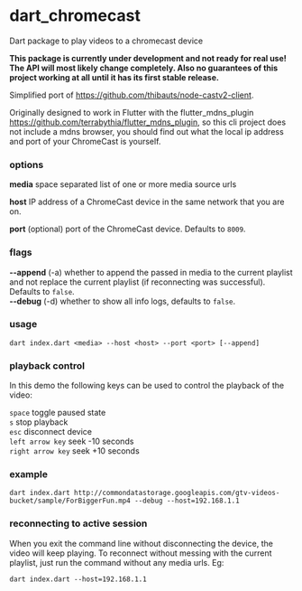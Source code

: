 # dart_chromecast
Dart package to play videos to a chromecast device

**This package is currently under development and not ready for real use! The API will most likely change completely. Also no guarantees of this project working at all until it has its first stable release.**

Simplified port of https://github.com/thibauts/node-castv2-client.

Originally designed to work in Flutter with the flutter_mdns_plugin https://github.com/terrabythia/flutter_mdns_plugin,
so this cli project does not include a mdns browser, you should find out what the local ip address and port of your ChromeCast is yourself.

### options
**media** space separated list of one or more media source urls

**host** IP address of a ChromeCast device in the same network that you are on.

**port** (optional) port of the ChromeCast device. Defaults to `8009`.

### flags
**--append** (-a) whether to append the passed in media to the current playlist and not replace the current playlist (if reconnecting was successful). Defaults to `false`.  
**--debug** (-d) whether to show all info logs, defaults to `false`.

### usage
`dart index.dart <media> --host <host> --port <port> [--append]` 

### playback control
In this demo the following keys can be used to control the playback of the video:

`space` toggle paused state \
`s` stop playback \
`esc` disconnect device \
`left arrow key` seek -10 seconds \
`right arrow key` seek +10 seconds

### example
`dart index.dart http://commondatastorage.googleapis.com/gtv-videos-bucket/sample/ForBiggerFun.mp4 --debug --host=192.168.1.1`

### reconnecting to active session
When you exit the command line without disconnecting the device, the video will keep playing. 
To reconnect without messing with the current playlist, just run the command without any media urls. Eg:

`dart index.dart --host=192.168.1.1 `
